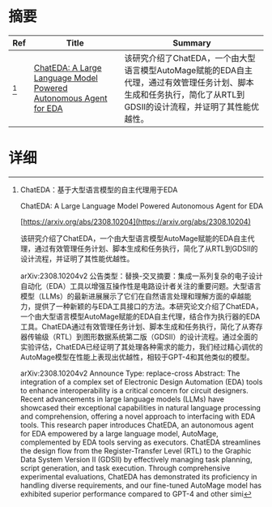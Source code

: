 # 摘要

| Ref | Title | Summary |
| --- | --- | --- |
| [^1] | [ChatEDA: A Large Language Model Powered Autonomous Agent for EDA](https://arxiv.org/abs/2308.10204) | 该研究介绍了ChatEDA，一个由大型语言模型AutoMage赋能的EDA自主代理，通过有效管理任务计划、脚本生成和任务执行，简化了从RTL到GDSII的设计流程，并证明了其性能优越性。 |

# 详细

[^1]: ChatEDA：基于大型语言模型的自主代理用于EDA

    ChatEDA: A Large Language Model Powered Autonomous Agent for EDA

    [https://arxiv.org/abs/2308.10204](https://arxiv.org/abs/2308.10204)

    该研究介绍了ChatEDA，一个由大型语言模型AutoMage赋能的EDA自主代理，通过有效管理任务计划、脚本生成和任务执行，简化了从RTL到GDSII的设计流程，并证明了其性能优越性。

    

    arXiv:2308.10204v2 公告类型：替换-交叉摘要：集成一系列复杂的电子设计自动化（EDA）工具以增强互操作性是电路设计者关注的重要问题。大型语言模型（LLMs）的最新进展展示了它们在自然语言处理和理解方面的卓越能力，提供了一种新颖的与EDA工具接口的方法。本研究论文介绍了ChatEDA，一个由大型语言模型AutoMage赋能的EDA自主代理，结合作为执行器的EDA工具。ChatEDA通过有效管理任务计划、脚本生成和任务执行，简化了从寄存器传输级（RTL）到图形数据系统第二版（GDSII）的设计流程。通过全面的实验评估，ChatEDA已经证明了其处理各种需求的能力，我们经过精心调优的AutoMage模型在性能上表现出优越性，相较于GPT-4和其他类似的模型。

    arXiv:2308.10204v2 Announce Type: replace-cross  Abstract: The integration of a complex set of Electronic Design Automation (EDA) tools to enhance interoperability is a critical concern for circuit designers. Recent advancements in large language models (LLMs) have showcased their exceptional capabilities in natural language processing and comprehension, offering a novel approach to interfacing with EDA tools. This research paper introduces ChatEDA, an autonomous agent for EDA empowered by a large language model, AutoMage, complemented by EDA tools serving as executors. ChatEDA streamlines the design flow from the Register-Transfer Level (RTL) to the Graphic Data System Version II (GDSII) by effectively managing task planning, script generation, and task execution. Through comprehensive experimental evaluations, ChatEDA has demonstrated its proficiency in handling diverse requirements, and our fine-tuned AutoMage model has exhibited superior performance compared to GPT-4 and other simi
    


